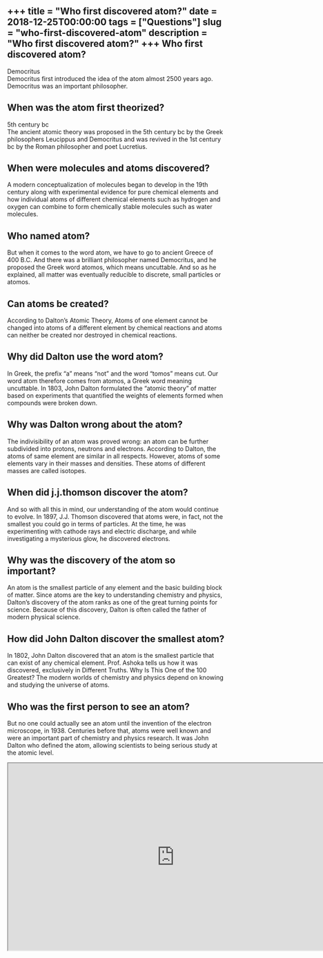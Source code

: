 +++
title = "Who first discovered atom?"
date = 2018-12-25T00:00:00
tags = ["Questions"]
slug = "who-first-discovered-atom"
description = "Who first discovered atom?"
+++
Who first discovered atom?
--------------------------

Democritus  
Democritus first introduced the idea of the atom almost 2500 years ago. Democritus was an important philosopher.

When was the atom first theorized?
----------------------------------

5th century bc  
The ancient atomic theory was proposed in the 5th century bc by the Greek philosophers Leucippus and Democritus and was revived in the 1st century bc by the Roman philosopher and poet Lucretius.

When were molecules and atoms discovered?
-----------------------------------------

A modern conceptualization of molecules began to develop in the 19th century along with experimental evidence for pure chemical elements and how individual atoms of different chemical elements such as hydrogen and oxygen can combine to form chemically stable molecules such as water molecules.

Who named atom?
---------------

But when it comes to the word atom, we have to go to ancient Greece of 400 B.C. And there was a brilliant philosopher named Democritus, and he proposed the Greek word atomos, which means uncuttable. And so as he explained, all matter was eventually reducible to discrete, small particles or atomos.

Can atoms be created?
---------------------

According to Dalton’s Atomic Theory, Atoms of one element cannot be changed into atoms of a different element by chemical reactions and atoms can neither be created nor destroyed in chemical reactions.

Why did Dalton use the word atom?
---------------------------------

In Greek, the prefix “a” means “not” and the word “tomos” means cut. Our word atom therefore comes from atomos, a Greek word meaning uncuttable. In 1803, John Dalton formulated the “atomic theory” of matter based on experiments that quantified the weights of elements formed when compounds were broken down.

Why was Dalton wrong about the atom?
------------------------------------

The indivisibility of an atom was proved wrong: an atom can be further subdivided into protons, neutrons and electrons. According to Dalton, the atoms of same element are similar in all respects. However, atoms of some elements vary in their masses and densities. These atoms of different masses are called isotopes.

When did j.j.thomson discover the atom?
---------------------------------------

And so with all this in mind, our understanding of the atom would continue to evolve. In 1897, J.J. Thomson discovered that atoms were, in fact, not the smallest you could go in terms of particles. At the time, he was experimenting with cathode rays and electric discharge, and while investigating a mysterious glow, he discovered electrons.

Why was the discovery of the atom so important?
-----------------------------------------------

An atom is the smallest particle of any element and the basic building block of matter. Since atoms are the key to understanding chemistry and physics, Dalton’s discovery of the atom ranks as one of the great turning points for science. Because of this discovery, Dalton is often called the father of modern physical science.

How did John Dalton discover the smallest atom?
-----------------------------------------------

In 1802, John Dalton discovered that an atom is the smallest particle that can exist of any chemical element. Prof. Ashoka tells us how it was discovered, exclusively in Different Truths. Why Is This One of the 100 Greatest? The modern worlds of chemistry and physics depend on knowing and studying the universe of atoms.

Who was the first person to see an atom?
----------------------------------------

But no one could actually see an atom until the invention of the electron microscope, in 1938. Centuries before that, atoms were well known and were an important part of chemistry and physics research. It was John Dalton who defined the atom, allowing scientists to being serious study at the atomic level.

<iframe allow="accelerometer; autoplay; clipboard-write; encrypted-media; gyroscope; picture-in-picture" allowfullscreen="" class="__youtube_prefs__  epyt-is-override  no-lazyload" data-no-lazy="1" data-origheight="433" data-origwidth="770" data-skipgform_ajax_framebjll="" height="433" id="_ytid_58665" loading="lazy" src="https://www.youtube.com/embed/xazQRcSCRaY?enablejsapi=1&autoplay=0&cc_load_policy=0&cc_lang_pref=&iv_load_policy=1&loop=0&modestbranding=0&rel=1&fs=1&playsinline=0&autohide=2&theme=dark&color=red&controls=1&" title="YouTube player" width="770"></iframe>